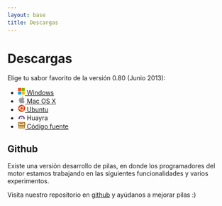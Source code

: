 ```yaml
---
layout: base 
title: Descargas
---
```


# Descargas

Elige tu sabor favorito de la versión 0.80 (Junio 2013):

<ul id='descargas'>
 <li><a href='d_windows.html'><img width=16 height=16 src='images/windows.png'> Windows</a></li>
 <li><a href='d_mac.html'><img width=16 height=16 src='images/platform_mac.png'> Mac OS X</a></li>
 <li><a href='d_ubuntu.html'><img width=16 height=16 src='images/ico-ubuntu.png'> Ubuntu</a></li>
 <li><img width=16 height=16 src='images/huayra.png'> Huayra</li>
 <li><a href='d_codigo.html'><img width=16 height=16 src='images/menu_pack.gif'> Código fuente</a></li>
</ul>



## Github

Existe una versión desarrollo de pilas, en donde los programadores del
motor estamos trabajando en las siguientes funcionalidades y varios experimentos.

Visita
nuestro repositorio en <a href='https://github.com/hugoruscitti/pilas'>github</a> y ayúdanos
a mejorar pilas :)
